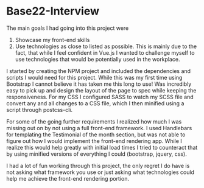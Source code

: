# Base22-Interview
The main goals I had going into this project were 
1. Showcase my front-end skills 
2. Use technologies as close to listed as possible. This is mainly due to the fact, that while I feel confident in Vue.js I wanted to challenge myself to use technologies
  that would be potentially used in the workplace. 
  
 I started by creating the NPM project and included the dependencies and scripts I would need for this project. While this was my first time using Bootstrap I cannot believe
 it has taken me this long to use! Was incredibly easy to pick up and design the layout of the page to spec while keeping the responsiveness. 
 For my CSS I configured SASS to watch my SCSS file and convert any and all changes to a CSS file, which I then minified using a script through postcss-cli.
 
 For some of the going further requirements I realized how much I was missing out on by not using a full front-end framework. I used Handlebars for templating the 
 Testimonial of the month section, but was not able to figure out how I would implement the front-end rendering app. While I realize this would help greatly with 
 initial load times I tried to counteract that by using minified versions of everything I could (bootstrap, jquery, css).
 
 I had a lot of fun working through this project, the only regret I do have is not asking what framework you use or just asking what technologies could help me achieve the 
 front-end rendering portion. 
